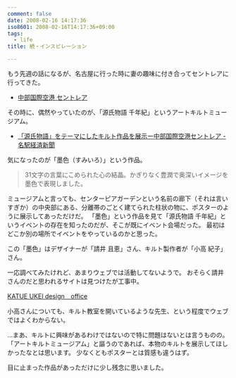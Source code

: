 ```yaml
---
comment: false
date: 2008-02-16 14:17:36
iso8601: 2008-02-16T14:17:36+09:00
tags:
  - life
title: 続・インスピレーション

---
```


もう先週の話になるが、名古屋に行った時に妻の趣味に付き合ってセントレアに行ってきた。

- [中部国際空港 セントレア](https://www.centrair.jp/index.html)

その時に、偶然やっていたのが、「源氏物語 千年紀」というアートキルトミュージアム。

- [「源氏物語」をテーマにしたキルト作品を展示ー中部国際空港セントレア - 名駅経済新聞](https://meieki.keizai.biz/headline/562/)

気になったのが「墨色（すみいろ）」という作品。

<blockquote>31文字の言葉にこめられた心の結晶。かぎりなく豊潤で奥深いイメージを墨色で表現しました。</blockquote>

ミュージアムと言っても、センターピアガーデンという名前の廊下（それは言いすぎか）の中央部にある、分離帯のごとく建てられた柱状の物に、ポスターのように展示してあっただけだ。
「墨色」という作品を見て「源氏物語 千年紀」というイベントの存在を知ったのだが、そこが既にイベント会場だった。
最初はどこか別の場所でイベントをやっているのかと思った。

この「墨色」はデザイナーが「請井 且恵」さん、キルト製作者が「小高 紀子」さん。

一応調べてみたけれど、あまりウェブでは活動してないようで。
おそらく請井さんのだと思われるサイトは見つけたが工事中。

<a title="KATUE UKEI design　office" href="http://www.h7.dion.ne.jp/~katue/">KATUE UKEI design　office</a>

小高さんについても、キルト教室を開いているような先生、という程度でウェブではよくわからない。

…まあ、キルトに興味があるわけではないので特に問題はないとは言うものの。
「アートキルトミュージアム」と謳うのであれば、本物のキルトを展示してほしかったなとは思います。
少なくともポスターとは質感も違うはず。

目に止まった作品があっただけに少し残念に思いました。

